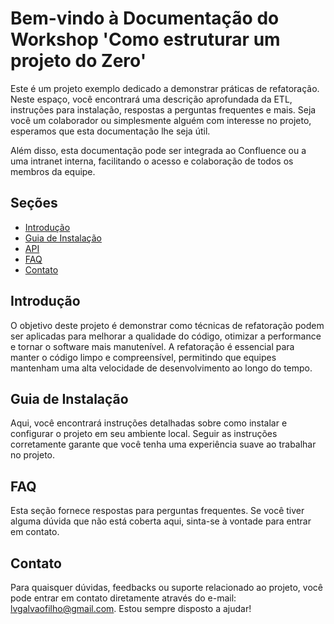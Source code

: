 # Bem-vindo à Documentação do Workshop 'Como estruturar um projeto do Zero'

Este é um projeto exemplo dedicado a demonstrar práticas de refatoração. Neste espaço, você encontrará uma descrição aprofundada da ETL, instruções para instalação, respostas a perguntas frequentes e mais. Seja você um colaborador ou simplesmente alguém com interesse no projeto, esperamos que esta documentação lhe seja útil.

Além disso, esta documentação pode ser integrada ao Confluence ou a uma intranet interna, facilitando o acesso e colaboração de todos os membros da equipe.

## Seções

* [Introdução](#introdu%C3%A7%C3%A3o)
* [Guia de Instalação](#guia-de-instala%C3%A7%C3%A3o)
* [API](api.md)
* [FAQ](#faq)
* [Contato](#contato)

## Introdução

O objetivo deste projeto é demonstrar como técnicas de refatoração podem ser aplicadas para melhorar a qualidade do código, otimizar a performance e tornar o software mais manutenível. A refatoração é essencial para manter o código limpo e compreensível, permitindo que equipes mantenham uma alta velocidade de desenvolvimento ao longo do tempo.

## Guia de Instalação

Aqui, você encontrará instruções detalhadas sobre como instalar e configurar o projeto em seu ambiente local. Seguir as instruções corretamente garante que você tenha uma experiência suave ao trabalhar no projeto.

## FAQ

Esta seção fornece respostas para perguntas frequentes. Se você tiver alguma dúvida que não está coberta aqui, sinta-se à vontade para entrar em contato.

## Contato

Para quaisquer dúvidas, feedbacks ou suporte relacionado ao projeto, você pode entrar em contato diretamente através do e-mail: [lvgalvaofilho@gmail.com](mailto:lvgalvaofilho@gmail.com). Estou sempre disposto a ajudar!
